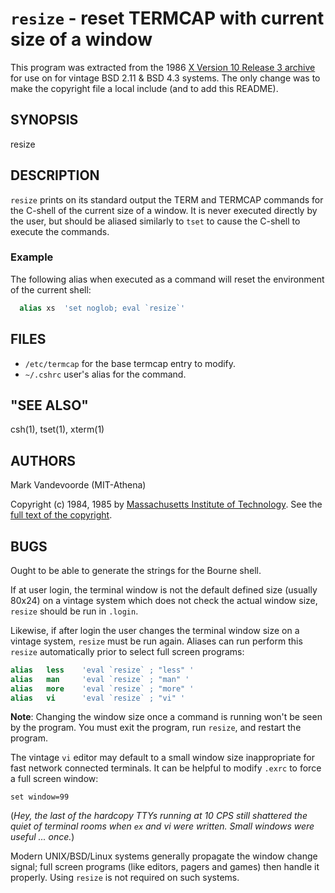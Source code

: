 # `resize` - reset TERMCAP with current size of a window

This program was extracted from the 1986
[X Version 10 Release 3 archive](https://www.x.org/releases/X10R3/)
for use on for vintage BSD 2.11 & BSD 4.3 systems. The only change was
to make the copyright file a local include (and to add this README).

## SYNOPSIS

resize

## DESCRIPTION

`resize` prints on its standard output the TERM and TERMCAP commands
for the C-shell of the current size of a window. It is never executed
directly by the user, but should be aliased similarly to
`tset` to cause the C-shell to execute the commands.

### Example

The following alias when executed as a command will reset
the environment of the current shell:

```csh
  alias xs  'set noglob; eval `resize`'
```

## FILES

* `/etc/termcap` for the base termcap entry to modify.
* `~/.cshrc` user's alias for the command.

## "SEE ALSO"

csh(1), tset(1), xterm(1)

## AUTHORS

Mark Vandevoorde (MIT-Athena)

Copyright (c) 1984, 1985 by
[Massachusetts Institute of Technology](https://www.mit.edu).
See the [full text of the copyright](mit-copyright.h).

## BUGS

Ought to be able to generate the strings for the Bourne shell.

If at user login, the terminal window is not the default defined size
(usually 80x24) on a vintage system which does not check the actual
window size, `resize` should be run in `.login`.

Likewise, if after login the user changes the terminal window size on a
vintage system, `resize` must be run again. Aliases can run perform this
`resize` automatically prior to select full screen programs:

```csh
alias   less    'eval `resize` ; "less" '
alias   man     'eval `resize` ; "man" '
alias   more    'eval `resize` ; "more" '
alias   vi      'eval `resize` ; "vi" '
```

**Note**: Changing the window size once a command is running won't be
seen by the program. You must exit the program, run `resize`, and restart
the program.

The vintage `vi` editor may default to a small window size inappropriate
for fast network connected terminals.  It can be helpful to modify
`.exrc` to force a full screen window:

```vi
set window=99
```
(*Hey, the last of the hardcopy TTYs running at 10 CPS still shattered
the quiet of terminal rooms when `ex` and vi were written. Small windows were useful ... once.*)

Modern UNIX/BSD/Linux systems generally propagate the window change
signal; full screen programs (like editors, pagers and games) then handle
it properly. Using `resize` is not required on such systems.
